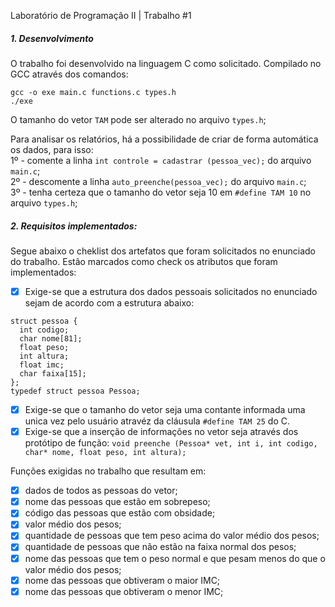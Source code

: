 Laboratório de Programação II | Trabalho #1

##### 1. Desenvolvimento

O trabalho foi desenvolvido na linguagem C como solicitado.
Compilado no GCC através dos comandos:  
  

``` gcc -o exe main.c functions.c types.h ```  
```./exe ```

O tamanho do vetor `TAM` pode ser alterado no arquivo `types.h`;  

Para analisar os relatórios, há a possibilidade de criar de forma automática os dados, para isso:  
  1º - comente a linha `int controle = cadastrar (pessoa_vec);` do arquivo `main.c`;  
  2º - descomente a linha `auto_preenche(pessoa_vec);` do arquivo `main.c`;  
  3º - tenha certeza que o tamanho do vetor seja 10 em  `#define TAM 10` no arquivo `types.h`;


##### 2. Requisitos implementados:

Segue abaixo o cheklist dos artefatos que foram solicitados no enunciado do trabalho. Estão marcados como check os atributos que foram implementados:

- [x] Exige-se que a estrutura dos dados pessoais solicitados no enunciado sejam de acordo com a estrutura abaixo:
``` 
struct pessoa {
  int codigo;
  char nome[81];
  float peso;
  int altura;
  float imc;
  char faixa[15];
};
typedef struct pessoa Pessoa;
``` 
- [x] Exige-se que o tamanho do vetor seja uma contante informada uma unica vez pelo usuário atravéz da cláusula `#define TAM 25` do C.
- [x] Exige-se que a inserção de informações no vetor seja através dos protótipo de função: 
`void preenche (Pessoa* vet, int i, int codigo, char* nome, float peso, int altura);`

Funções exigidas no trabalho que resultam em:

- [x] dados de todos as pessoas do vetor;
- [x] nome das pessoas que estão em sobrepeso;
- [x] código das pessoas que estão com obsidade;
- [x] valor médio dos pesos;
- [x] quantidade de pessoas que tem peso acima do valor médio dos pesos;
- [x] quantidade de pessoas que não estão na faixa normal dos pesos;
- [x] nome das pessoas que tem o peso normal e que pesam menos do que o valor médio dos pesos;
- [x] nome das pessoas que obtiveram o maior IMC;
- [x] nome das pessoas que obtiveram o menor IMC;